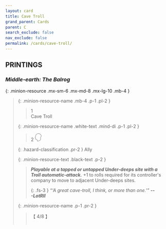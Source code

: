 ```yaml
---
layout: card
title: Cave Troll
grand_parent: Cards
parent: C
search_exclude: false
nav_exclude: false
permalink: /cards/cave-troll/
---
```


## PRINTINGS


### _Middle-earth: The Balrog_

{: .minion-resource .mx-sm-6 .mx-md-8 .mx-lg-10 .mb-4 }
> {: .minion-resource-name .mb-4 .p-1 .pl-2 }
> > <div class="hazard-mp">1</div>
> > <div class="card-name">Cave Troll</div>
>
> {: .minion-resource-name .white-text .mind-di .p-1 .pl-2 }
> > 2 ![](/assets/images/mind.svg)
>
> {: .hazard-classification .pr-2 }
> Ally
>
> {: .minion-resource-text .black-text .p-2 }
> > ***Playable at a tapped or untapped Under-deeps site with a Troll automatic-attack.*** +1 to rolls required for its controller's company to move to adjacent Under-deeps sites.   
> > 
> > {: .fs-3 } 
> > _“‘A great cave-troll, I think, or more than one.’”_ ***---&#65279;LotRII*** 
> 
> {: .minion-resource-name .p-1 .pr-2 }
> > <div class="card-shield">【 4/8 】</div>
> > <div class="card-corruption-white">&nbsp;</div>
